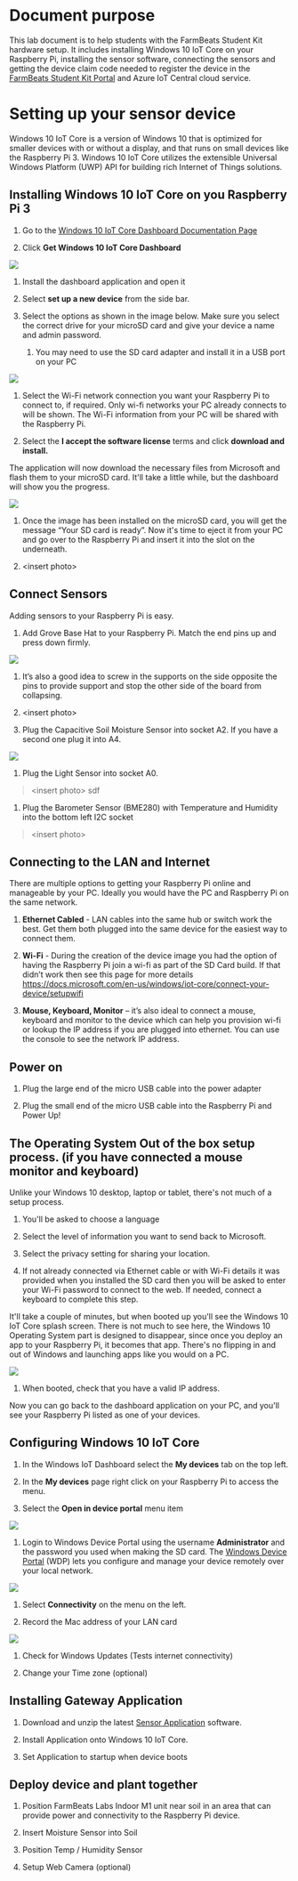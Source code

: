 Document purpose
================

This lab document is to help students with the FarmBeats Student Kit hardware
setup. It includes installing Windows 10 IoT Core on your Raspberry Pi,
installing the sensor software, connecting the sensors and getting the device
claim code needed to register the device in the [FarmBeats Student Kit
Portal](https://farmbeatsstudentkit.com) and Azure IoT Central cloud service.

Setting up your sensor device
=============================

Windows 10 IoT Core is a version of Windows 10 that is optimized for smaller
devices with or without a display, and that runs on small devices like the
Raspberry Pi 3. Windows 10 IoT Core utilizes the extensible Universal Windows
Platform (UWP) API for building rich Internet of Things solutions.

Installing Windows 10 IoT Core on you Raspberry Pi 3
----------------------------------------------------

1.  Go to the [Windows 10 IoT Core Dashboard Documentation
    Page](https://docs.microsoft.com/en-us/windows/iot-core/connect-your-device/iotdashboard)

2.  Click **Get Windows 10 IoT Core Dashboard**

![](media/9de93f80bd289832fe0b57fadfcb24e0.jpg)

1.  Install the dashboard application and open it

2.  Select **set up a new device** from the side bar.

3.  Select the options as shown in the image below. Make sure you select the
    correct drive for your microSD card and give your device a name and admin
    password.

    1.  You may need to use the SD card adapter and install it in a USB port on
        your PC

![](media/14b397bfb07da245ad7b078ee05417b0.jpg)

1.  Select the Wi-Fi network connection you want your Raspberry Pi to connect
    to, if required. Only wi-fi networks your PC already connects to will be
    shown. The Wi-Fi information from your PC will be shared with the Raspberry
    Pi.

2.  Select the **I accept the software license** terms and click **download and
    install.**

The application will now download the necessary files from Microsoft and flash
them to your microSD card. It'll take a little while, but the dashboard will
show you the progress.

![](media/d02a8f386599a6d7a6a0d5ccfd2041f8.jpg)

1.  Once the image has been installed on the microSD card, you will get the
    message “Your SD card is ready”. Now it's time to eject it from your PC and
    go over to the Raspberry Pi and insert it into the slot on the underneath.

2.  \<insert photo\>

Connect Sensors
---------------

Adding sensors to your Raspberry Pi is easy.

1.  Add Grove Base Hat to your Raspberry Pi. Match the end pins up and press
    down firmly.

![](media/cfb53e517949e196492ca22e17906f8a.jpg)

1.  It’s also a good idea to screw in the supports on the side opposite the pins
    to provide support and stop the other side of the board from collapsing.

2.  \<insert photo\>

3.  Plug the Capacitive Soil Moisture Sensor into socket A2. If you have a
    second one plug it into A4.

![](media/f5480d415f29c578760d73d7f20ef930.png)

1.  Plug the Light Sensor into socket A0.

>   \<insert photo\> sdf

1.  Plug the Barometer Sensor (BME280) with Temperature and Humidity into the
    bottom left I2C socket

>   \<insert photo\>

Connecting to the LAN and Internet
----------------------------------

There are multiple options to getting your Raspberry Pi online and manageable by
your PC. Ideally you would have the PC and Raspberry Pi on the same network.

1.  **Ethernet Cabled** - LAN cables into the same hub or switch work the best.
    Get them both plugged into the same device for the easiest way to connect
    them.

2.  **Wi-Fi** - During the creation of the device image you had the option of
    having the Raspberry Pi join a wi-fi as part of the SD Card build. If that
    didn’t work then see this page for more details
    <https://docs.microsoft.com/en-us/windows/iot-core/connect-your-device/setupwifi>

3.  **Mouse, Keyboard, Monitor** – it’s also ideal to connect a mouse, keyboard
    and monitor to the device which can help you provision wi-fi or lookup the
    IP address if you are plugged into ethernet. You can use the console to see
    the network IP address.

Power on
--------

1.  Plug the large end of the micro USB cable into the power adapter

2.  Plug the small end of the micro USB cable into the Raspberry Pi and Power
    Up!

The Operating System Out of the box setup process. (if you have connected a mouse monitor and keyboard)
-------------------------------------------------------------------------------------------------------

Unlike your Windows 10 desktop, laptop or tablet, there's not much of a setup
process.

1.  You'll be asked to choose a language

2.  Select the level of information you want to send back to Microsoft.

3.  Select the privacy setting for sharing your location.

4.  If not already connected via Ethernet cable or with Wi-Fi details it was
    provided when you installed the SD card then you will be asked to enter your
    Wi-Fi password to connect to the web. If needed, connect a keyboard to
    complete this step.

It'll take a couple of minutes, but when booted up you'll see the Windows 10 IoT
Core splash screen. There is not much to see here, the Windows 10 Operating
System part is designed to disappear, since once you deploy an app to your
Raspberry Pi, it becomes that app. There's no flipping in and out of Windows and
launching apps like you would on a PC.

![](media/0133c1daaa3b5ba6bbdfa18aad4bdb77.png)

1.  When booted, check that you have a valid IP address.

Now you can go back to the dashboard application on your PC, and you'll see your
Raspberry Pi listed as one of your devices.

Configuring Windows 10 IoT Core
-------------------------------

1.  In the Windows IoT Dashboard select the **My devices** tab on the top left.

2.  In the **My devices** page right click on your Raspberry Pi to access the
    menu.

3.  Select the **Open in device portal** menu item

![](media/bb5260823b9a908db763d51bc5b5a08a.png)

1.  Login to Windows Device Portal using the username **Administrator** and the
    password you used when making the SD card. The [Windows Device
    Portal](https://docs.microsoft.com/en-us/windows/iot-core/manage-your-device/DevicePortal)
    (WDP) lets you configure and manage your device remotely over your local
    network.

![](media/e3e42de7d615f0dcbde66ed907c1e98f.png)

1.  Select **Connectivity** on the menu on the left.

2.  Record the Mac address of your LAN card

![](media/605419700e3d727f7f67fffffd6544c7.png)

1.  Check for Windows Updates (Tests internet connectivity)

2.  Change your Time zone (optional)

Installing Gateway Application
------------------------------

1.  Download and unzip the latest [Sensor
    Application](https://fblassets.blob.core.windows.net/releases/FarmBeatsLabs.UWP.Headless_1.0.11.0_arm.zip)
    software.

2.  Install Application onto Windows 10 IoT Core.

3.  Set Application to startup when device boots

Deploy device and plant together
--------------------------------

1.  Position FarmBeats Labs Indoor M1 unit near soil in an area that can provide
    power and connectivity to the Raspberry Pi device.

2.  Insert Moisture Sensor into Soil

3.  Position Temp / Humidity Sensor

4.  Setup Web Camera (optional)
